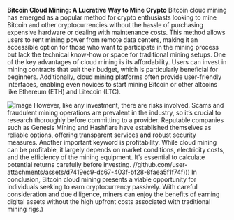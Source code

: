 **Bitcoin Cloud Mining: A Lucrative Way to Mine Crypto**
Bitcoin cloud mining has emerged as a popular method for crypto enthusiasts looking to mine Bitcoin and other cryptocurrencies without the hassle of purchasing expensive hardware or dealing with maintenance costs. This method allows users to rent mining power from remote data centers, making it an accessible option for those who want to participate in the mining process but lack the technical know-how or space for traditional mining setups. 
One of the key advantages of cloud mining is its affordability. Users can invest in mining contracts that suit their budget, which is particularly beneficial for beginners. Additionally, cloud mining platforms often provide user-friendly interfaces, enabling even novices to start mining Bitcoin or other altcoins like Ethereum (ETH) and Litecoin (LTC). 

![Image](https://github.com/user-attachments/assets/d7419ec9-dc67-403f-bf28-8faea5f1f74f)
However, like any investment, there are risks involved. Scams and fraudulent mining operations are prevalent in the industry, so it’s crucial to research thoroughly before committing to a provider. Reputable companies such as Genesis Mining and Hashflare have established themselves as reliable options, offering transparent services and robust security measures. 
Another important keyword is profitability. While cloud mining can be profitable, it largely depends on market conditions, electricity costs, and the efficiency of the mining equipment. It’s essential to calculate potential returns carefully before investing. 
 //github.com/user-attachments/assets/d7419ec9-dc67-403f-bf28-8faea5f1f74f)))
In conclusion, Bitcoin cloud mining presents a viable opportunity for individuals seeking to earn cryptocurrency passively. With careful consideration and due diligence, miners can enjoy the benefits of earning digital assets without the high upfront costs associated with traditional mining rigs.)
